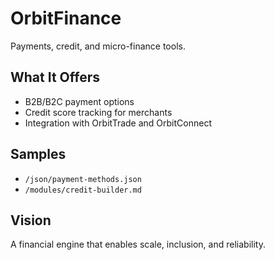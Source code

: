 # OrbitFinance
Payments, credit, and micro-finance tools.

## What It Offers  
- B2B/B2C payment options  
- Credit score tracking for merchants  
- Integration with OrbitTrade and OrbitConnect

## Samples  
- `/json/payment-methods.json`  
- `/modules/credit-builder.md`

## Vision  
A financial engine that enables scale, inclusion, and reliability.
